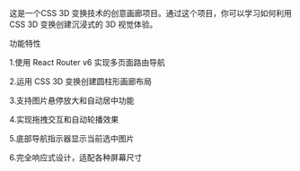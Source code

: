 这是一个CSS 3D 变换技术的创意画廊项目。通过这个项目，你可以学习如何利用 CSS 3D 变换创建沉浸式的 3D 视觉体验。

功能特性

1.使用 React Router v6 实现多页面路由导航

2.运用 CSS 3D 变换创建圆柱形画廊布局

3.支持图片悬停放大和自动居中功能

4.实现拖拽交互和自动轮播效果

5.底部导航指示器显示当前选中图片

6.完全响应式设计，适配各种屏幕尺寸

